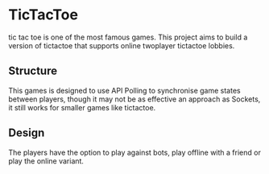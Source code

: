 # TicTacToe
tic tac toe is one of the most famous games. This project aims to build a version of tictactoe that supports online twoplayer tictactoe lobbies.

## Structure 

This games is designed to use API Polling to synchronise game states between players, though it may not be as effective an approach as Sockets, it still works for smaller games like tictactoe.

## Design 
The players have the option to play against bots, play offline with a friend or play the online variant.